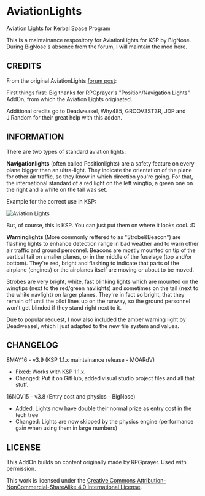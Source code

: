 # AviationLights
Aviation Lights for Kerbal Space Program

This is a maintainance respository for AviationLights for KSP by BigNose.  During BigNose's absence from the forum, I will maintain the mod here.

## CREDITS

From the original AviationLights [forum post](http://forum.kerbalspaceprogram.com/index.php?/topic/16801-105-aviation-lights-v38-16nov15/):

First things first: Big thanks for RPGprayer's "Position/Navigation Lights" AddOn, from which the Aviation Lights originated.

Additional credits go to Deadweasel, Why485, GROOV3ST3R, JDP and J.Random for their great help with this addon.

## INFORMATION

There are two types of standard aviation lights:

**Navigationlights** (often called Positionlights) are a safety feature on every plane bigger than an ultra-light. They indicate the orientation of the plane for other air traffic, so they know in which direction you're going. For that, the international standard of a red light on the left wingtip, a green one on the right and a white on the tail was set.

Example for the correct use in KSP:

![Aviation Lights](http://s14.directupload.net/images/120813/6cz23stq.png)

But, of course, this is KSP. You can just put them on where it looks cool. :D

**Warninglights** (More commonly reffered to as "Strobe&Beacon") are flashing lights to enhance detection range in bad weather and to warn other air traffic and ground personnel. Beacons are mostly mounted on tip of the vertical tail on smaller planes, or in the middle of the fuselage (top and/or bottom). They're red, bright and flashing to indicate that parts of the airplane (engines) or the airplanes itself are moving or about to be moved.

Strobes are very bright, white, fast blinking lights which are mounted on the wingtips (next to the red/green navlights) and sometimes on the tail (next to the white navlight) on larger planes. They're in fact so bright, that they remain off until the pilot lines up on the runway, so the ground personnel won't get blinded if they stand right next to it.

Due to popular request, I now also included the amber warning light by Deadweasel, which I just adapted to the new file system and values.

## CHANGELOG

8MAY16 - v3.9 (KSP 1.1.x maintainance release - MOARdV)

* Fixed: Works with KSP 1.1.x.
* Changed: Put it on GitHub, added visual studio project files and all that stuff.

16NOV15 - v3.8 (Entry cost and physics - BigNose)

* Added: Lights now have double their normal prize as entry cost in the tech tree
* Changed: Lights are now skipped by the physics engine (performance gain when using them in large numbers)

## LICENSE

This AddOn builds on content originally made by RPGprayer. Used with permission.

This work is licensed under the [Creative Commons Attribution-NonCommercial-ShareAlike 4.0 International License](http://creativecommons.org/licenses/by-nc-sa/4.0/).
